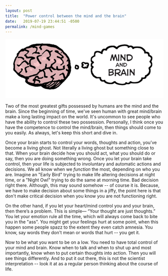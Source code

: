 ```yaml
---
layout: post
title:  "Power control between the mind and the brain"
date:   2019-07-19 23:44:51 -0500
permalink: /mind-games
---
```

![brain](/files/brain.png)

Two of the most greatest gifts possessed by humans are the mind and the brain. Since the beginning of time, we've seen human with great mind/brain make a long lasting impact on the world. It's uncommon to see people who have the ability to control these two possession. Personally, I think once you have the competence to control the mind/brain, then things should come to you easily. As always, let's keep this short and dive in.

Once your brain starts to control your words, thoughts and action, you’ve become a living ghost. Not literally a living ghost but something close to that. When your brain decide how you should act, what you should do or say, then you are doing something wrong. Once you let your brain take control, then your life is subjected to involuntary and automatic actions and decisions. We all know when we *function* the most, depending on who you are. Imagine an "Early Bird" trying to make life altering decisions at night time, or a "Night Owl" trying to do the same at morning time. Bad decision right there. Although, this may sound somehow -- of course it is. Because, we have to make decision about some things in a jiffy, the point here is that don't make critical decision when you know you are not functioning right.


On the other hand, if you let your heart/mind control you and your brain, then there’s a problem. This is simple— “Your thought are just thoughts.” You let your emotion rule all the time, which will always come back to bite you in the "ass". You might get your feelings hurt at some point, when this happen some people spazz to the extent they even catch amnesia. You know, say words they don't mean or words that hurt -- you get it.


Now to be what you want to be on a low. You need to have total control of your mind and brain. Know when to talk and when to shut up and most importantly, know when to put certain thoughts into action. Then you will see things differently. And to put it out there, this is not the scientist interpretation -- look it at as a regular person thinking about the course of life.
